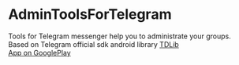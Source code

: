 # AdminToolsForTelegram
Tools for Telegram messenger help you to administrate your groups.   
Based on Telegram official sdk android library [TDLib](https://core.telegram.org/tdlib/options)   
[App on GooglePlay](https://play.google.com/store/apps/details?id=com.madpixels.tgadmintools)

